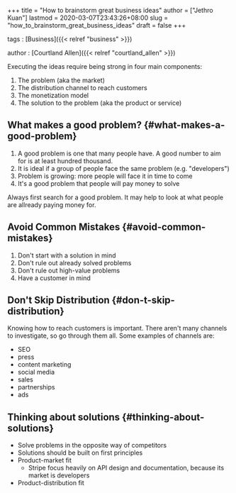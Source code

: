 +++
title = "How to brainstorm great business ideas"
author = ["Jethro Kuan"]
lastmod = 2020-03-07T23:43:26+08:00
slug = "how_to_brainstorm_great_business_ideas"
draft = false
+++

tags
: [Business]({{< relref "business" >}})

author
: [Courtland Allen]({{< relref "courtland_allen" >}})

Executing the ideas require being strong in four main components:

1.  The problem (aka the market)
2.  The distribution channel to reach customers
3.  The monetization model
4.  The solution to the problem (aka the product or service)


## What makes a good problem? {#what-makes-a-good-problem}

1.  A good problem is one that many people have. A good number to aim
    for is at least hundred thousand.
2.  It is ideal if a group of people face the same problem (e.g. "developers")
3.  Problem is growing: more people will face it in time to come
4.  It's a good problem that people will pay money to solve

Always first search for a good problem. It may help to look at what
people are allready paying money for.


## Avoid Common Mistakes {#avoid-common-mistakes}

1.  Don't start with a solution in mind
2.  Don't rule out already solved problems
3.  Don't rule out high-value problems
4.  Have a customer in mind


## Don't Skip Distribution {#don-t-skip-distribution}

Knowing how to reach customers is important. There aren't many
channels to investigate, so go through them all. Some examples of
channels are:

-   SEO
-   press
-   content marketing
-   social media
-   sales
-   partnerships
-   ads


## Thinking about solutions {#thinking-about-solutions}

-   Solve problems in the opposite way of competitors
-   Solutions should be built on first principles
-   Product-market fit
    -   Stripe focus heavily on API design and documentation, because its
        market is developers
-   Product-distribution fit
